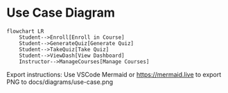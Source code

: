 # Use Case Diagram

```mermaid
flowchart LR
    Student-->Enroll[Enroll in Course]
    Student-->GenerateQuiz[Generate Quiz]
    Student-->TakeQuiz[Take Quiz]
    Student-->ViewDash[View Dashboard]
    Instructor-->ManageCourses[Manage Courses]
```

Export instructions: Use VSCode Mermaid or https://mermaid.live to export PNG to docs/diagrams/use-case.png
